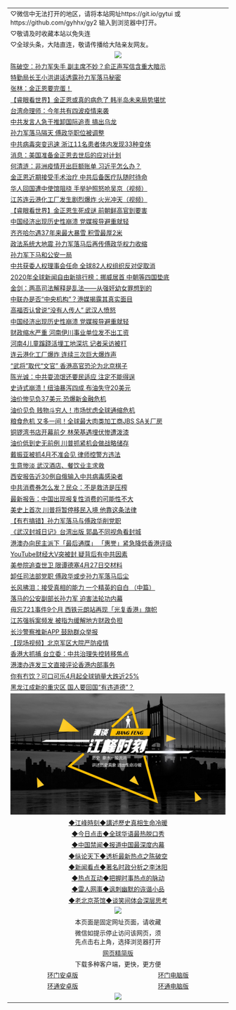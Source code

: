  <table>
 
<tr>
<td colspan="2" align=left>
♡微信中无法打开的地区，请将本站网址https://git.io/gytui 或 https://github.com/gyhhx/gy2 输入到浏览器中打开。 
 </td>
</tr>
 <tr>
 <td colspan="2" align=left>
♡敬请及时收藏本站以免失连
 </td>
   <tr>
<td colspan="2" align=left>
♡全球头条，大陆直连，敬请传播给大陆亲友网友。
 </td>
</tr>
 
 <tr>
    <td colspan="2" align=center><img src="https://cdn.jsdelivr.net/gh/gyoupiodf/im1/%E7%BD%91%E9%97%A8%E6%96%B0%E9%97%BB1.jpg"></td>
 </tr>

<tr><td colspan="2" align="left"><a href="https://xfine.casa/?name=c1160429&key=exgxucyqmkwgvwch&from=gy">陈破空：孙力军失手 副主席不妙？俞正声写信含重大暗示</a></td></tr>
<tr><td colspan="2" align="left"><a href="https://xfine.casa/?name=c1160461&key=exgxucyqmkwgvwch&from=gy">特勤局长王小洪讲话透露孙力军落马秘密</a></td></tr>
<tr><td colspan="2" align="left"><a href="https://xfine.casa/?name=c1160452&key=exgxucyqmkwgvwch&from=gy">张林：金正恩要完蛋！</a></td></tr>
<tr><td colspan="2" align="left"><a href="https://xfine.casa/?name=c1160430&key=exgxucyqmkwgvwch&from=gy">【睿眼看世界】金正恩或真的病危了 韩半岛未来局势堪忧</a></td></tr>
<tr><td colspan="2" align="left"><a href="https://xfine.casa/?name=c1160440&key=exgxucyqmkwgvwch&from=gy">台湾命理师：今年共有四波疫情来袭</a></td></tr>
<tr><td colspan="2" align="left"><a href="https://xfine.casa/?name=c1160479&key=exgxucyqmkwgvwch&from=gy">中共发言人急于推卸国际追责 搞出乌龙</a></td></tr>
<tr><td colspan="2" align="left"><a href="https://xfine.casa/?name=c1160428&key=exgxucyqmkwgvwch&from=gy">孙力军落马隔天 傅政华职位被调整</a></td></tr>
<tr><td colspan="2" align="left"><a href="https://xfine.casa/?name=c1160481&key=exgxucyqmkwgvwch&from=gy">中共病毒突变迅速 浙江11名患者体内发现33种变体</a></td></tr>
<tr><td colspan="2" align="left"><a href="https://xfine.casa/?name=c1160470&key=exgxucyqmkwgvwch&from=gy">消息：美国准备金正恩去世后的应对计划</a></td></tr>
<tr><td colspan="2" align="left"><a href="https://xfine.casa/?name=c1160480&key=exgxucyqmkwgvwch&from=gy">何清涟：非洲疫情开出巨额账单 习近平怎么办？</a></td></tr>
<tr><td colspan="2" align="left"><a href="https://xfine.casa/?name=c1160487&key=exgxucyqmkwgvwch&from=gy">金正恩近期接受手术治疗 中共后备医疗队随时待命</a></td></tr>
<tr><td colspan="2" align="left"><a href="https://xfine.casa/?name=c1160439&key=exgxucyqmkwgvwch&from=gy">华人回国遭中使馆阻挠 手举护照怒呛吴京（视频）</a></td></tr>
<tr><td colspan="2" align="left"><a href="https://xfine.casa/?name=c1160482&key=exgxucyqmkwgvwch&from=gy">江苏连云港化工厂发生剧烈爆炸 火光冲天（视频）</a></td></tr>
<tr><td colspan="2" align="left"><a href="https://xfine.casa/?name=c1160464&key=exgxucyqmkwgvwch&from=gy">【睿眼看世界】金正恩生死成谜 前朝鲜高官到要害</a></td></tr>
<tr><td colspan="2" align="left"><a href="https://xfine.casa/?name=c1160471&key=exgxucyqmkwgvwch&from=gy">中国经济出现历史性崩溃 党媒报导避重就轻</a></td></tr>
<tr><td colspan="2" align="left"><a href="https://xfine.casa/?name=c1160437&key=exgxucyqmkwgvwch&from=gy">齐齐哈尔遇37年来最大暴雪 积雪最厚2米</a></td></tr>
<tr><td colspan="2" align="left"><a href="https://xfine.casa/?name=c1160501&key=exgxucyqmkwgvwch&from=gy">政法系统大地震 孙力军落马后再传傅政华权力收缩</a></td></tr>
<tr><td colspan="2" align="left"><a href="https://xfine.casa/?name=c1160502&key=exgxucyqmkwgvwch&from=gy">孙力军下马和公安一局</a></td></tr>
<tr><td colspan="2" align="left"><a href="https://xfine.casa/?name=c1160499&key=exgxucyqmkwgvwch&from=gy">中共获委人权理事会任命 全球82人权组织反对促取消</a></td></tr>
<tr><td colspan="2" align="left"><a href="https://xfine.casa/?name=c1160472&key=exgxucyqmkwgvwch&from=gy">2020年全球新闻自由新排行榜：挪威居首 中朝等四国垫底</a></td></tr>
<tr><td colspan="2" align="left"><a href="https://xfine.casa/?name=c1160483&key=exgxucyqmkwgvwch&from=gy">金剑：两高司法解释是乱法——从强奸幼女罪想到的</a></td></tr>
<tr><td colspan="2" align="left"><a href="https://xfine.casa/?name=c1160438&key=exgxucyqmkwgvwch&from=gy">中联办是否“中央机构”？港媒揭露其真实面目</a></td></tr>
<tr><td colspan="2" align="left"><a href="https://xfine.casa/?name=c1160491&key=exgxucyqmkwgvwch&from=gy">高福否认曾说“没有人传人” 武汉人愤怒</a></td></tr>
<tr><td colspan="2" align="left"><a href="https://xfine.casa/?name=c1160450&key=exgxucyqmkwgvwch&from=gy">中国经济出现历史性崩溃 党媒报导避重就轻</a></td></tr>
<tr><td colspan="2" align="left"><a href="https://xfine.casa/?name=c1160441&key=exgxucyqmkwgvwch&from=gy">财政缩水严重 河南伊川事业单位发不出工资</a></td></tr>
<tr><td colspan="2" align="left"><a href="https://xfine.casa/?name=c1160453&key=exgxucyqmkwgvwch&from=gy">河南4儿童蹊跷活埋工地深坑 记者采访被打</a></td></tr>
<tr><td colspan="2" align="left"><a href="https://xfine.casa/?name=c1160458&key=exgxucyqmkwgvwch&from=gy">连云港化工厂爆炸 连续三次巨大爆炸声</a></td></tr>
<tr><td colspan="2" align="left"><a href="https://xfine.casa/?name=c1160445&key=exgxucyqmkwgvwch&from=gy">“武将”取代“文官” 香港高官恐沦为北京棋子</a></td></tr>
<tr><td colspan="2" align="left"><a href="https://xfine.casa/?name=c1160463&key=exgxucyqmkwgvwch&from=gy">陈光诚：中共耍流氓还要民适应 注定不能得逞</a></td></tr>
<tr><td colspan="2" align="left"><a href="https://xfine.casa/?name=c1160433&key=exgxucyqmkwgvwch&from=gy">史诗式崩溃！纽油暴泻四成 布油失守20美元</a></td></tr>
<tr><td colspan="2" align="left"><a href="https://xfine.casa/?name=c1160431&key=exgxucyqmkwgvwch&from=gy">油价惨见负37美元 恐爆新金融危机</a></td></tr>
<tr><td colspan="2" align="left"><a href="https://xfine.casa/?name=c1160448&key=exgxucyqmkwgvwch&from=gy">油价见负 贱物斗穷人！市场忧虑全球通缩危机</a></td></tr>
<tr><td colspan="2" align="left"><a href="https://xfine.casa/?name=c1160455&key=exgxucyqmkwgvwch&from=gy">粮食危机 又多一间！全球最大肉类加工商JBS SA关厂房</a></td></tr>
<tr><td colspan="2" align="left"><a href="https://xfine.casa/?name=c1160496&key=exgxucyqmkwgvwch&from=gy">铜锣湾书店开幕前夕 林荣基遇埋伏惨遭泼漆</a></td></tr>
<tr><td colspan="2" align="left"><a href="https://xfine.casa/?name=c1160426&key=exgxucyqmkwgvwch&from=gy">油价低到史无前例 川普抓紧机会做战略储存</a></td></tr>
<tr><td colspan="2" align="left"><a href="https://xfine.casa/?name=c1160427&key=exgxucyqmkwgvwch&from=gy">戴振亚被抓4月不准会见 律师控警方违法</a></td></tr>
<tr><td colspan="2" align="left"><a href="https://xfine.casa/?name=c1160494&key=exgxucyqmkwgvwch&from=gy">生意惨淡 武汉酒店、餐饮业主求救</a></td></tr>
<tr><td colspan="2" align="left"><a href="https://xfine.casa/?name=c1160473&key=exgxucyqmkwgvwch&from=gy">西安报告近30例自俄输入中共病毒感染者</a></td></tr>
<tr><td colspan="2" align="left"><a href="https://xfine.casa/?name=c1160460&key=exgxucyqmkwgvwch&from=gy">中共消费券怎么发？民众：不是救济是压榨</a></td></tr>
<tr><td colspan="2" align="left"><a href="https://xfine.casa/?name=c1160457&key=exgxucyqmkwgvwch&from=gy">最新报告：中国出现报复性消费的可能性不大</a></td></tr>
<tr><td colspan="2" align="left"><a href="https://xfine.casa/?name=c1160454&key=exgxucyqmkwgvwch&from=gy">美史上首次 川普将暂停移民入境 他靠这条法律</a></td></tr>
<tr><td colspan="2" align="left"><a href="https://xfine.casa/?name=c1160478&key=exgxucyqmkwgvwch&from=gy">【有冇搞错】孙力军落马与傅政华削党职</a></td></tr>
<tr><td colspan="2" align="left"><a href="https://xfine.casa/?name=c1160495&key=exgxucyqmkwgvwch&from=gy">《武汉封城日记》台湾出版 郭晶不同视角看封城</a></td></tr>
<tr><td colspan="2" align="left"><a href="https://xfine.casa/?name=c1160497&key=exgxucyqmkwgvwch&from=gy">港澳办向民主派下「最后通牒」 「惠誉」紧急降低香港评级</a></td></tr>
<tr><td colspan="2" align="left"><a href="https://xfine.casa/?name=c1160486&key=exgxucyqmkwgvwch&from=gy">YouTube财经大V突被封 疑背后有中共因素</a></td></tr>
<tr><td colspan="2" align="left"><a href="https://xfine.casa/?name=c1160466&key=exgxucyqmkwgvwch&from=gy">美参院追查世卫 限谭德塞4月27日交材料</a></td></tr>
<tr><td colspan="2" align="left"><a href="https://xfine.casa/?name=c1160508&key=exgxucyqmkwgvwch&from=gy">卸任司法部党职 傅政华或步孙力军落马后尘</a></td></tr>
<tr><td colspan="2" align="left"><a href="https://xfine.casa/?name=c1160484&key=exgxucyqmkwgvwch&from=gy">长风拂泪：接受真相的能力 一个精英的自白 （中篇）</a></td></tr>
<tr><td colspan="2" align="left"><a href="https://xfine.casa/?name=c1160451&key=exgxucyqmkwgvwch&from=gy">落马的公安副部长孙力军 迫害法轮功内幕</a></td></tr>
<tr><td colspan="2" align="left"><a href="https://xfine.casa/?name=c1160498&key=exgxucyqmkwgvwch&from=gy">毋忘721事件9个月 西铁元朗站再现「光复香港」旗帜</a></td></tr>
<tr><td colspan="2" align="left"><a href="https://xfine.casa/?name=c1160467&key=exgxucyqmkwgvwch&from=gy">江苏强拆案频发 被指为缓解地方财政负担</a></td></tr>
<tr><td colspan="2" align="left"><a href="https://xfine.casa/?name=c1160492&key=exgxucyqmkwgvwch&from=gy">长沙警察推新APP 鼓励群众举报</a></td></tr>
<tr><td colspan="2" align="left"><a href="https://xfine.casa/?name=c1160507&key=exgxucyqmkwgvwch&from=gy">【现场视频】北京军区大院严防疫情</a></td></tr>
<tr><td colspan="2" align="left"><a href="https://xfine.casa/?name=c1160436&key=exgxucyqmkwgvwch&from=gy">香港大抓捕 台立委：中共治理失控转移焦点</a></td></tr>
<tr><td colspan="2" align="left"><a href="https://xfine.casa/?name=c1160500&key=exgxucyqmkwgvwch&from=gy">港澳办连发三文直接评论香港内部事务</a></td></tr>
<tr><td colspan="2" align="left"><a href="https://xfine.casa/?name=c1160432&key=exgxucyqmkwgvwch&from=gy">你有冇饮？可口可乐4月起全球销量大跌近25%</a></td></tr>
<tr><td colspan="2" align="left"><a href="https://xfine.casa/?name=c1160493&key=exgxucyqmkwgvwch&from=gy">黑龙江成新的重灾区 国人要回国“有违道德”？</a></td></tr>

 <tr>
   <td colspan="2" align=center><img src="https://github.com/gyoupiodf/im1/blob/master/jf-1.jpg"></td>
  </tr>
   <tr>
   <td colspan="2" align=center> 
<a href="https://xfine.casa/oo.aspx?name=c922850&key=exgxucyqmkwgvwch&from=gy&tag=9877">◆江峰時刻◆講述歷史真相生命冷暖</a><br/>
    </td>
  </tr>
   <tr>
   <td colspan="2" align=center> 
<a href="https://xfine.casa/oo.aspx?name=c816850&key=exgxucyqmkwgvwch&from=gy&tag=9877">◆今日点击◆全球华语最热脱口秀</a><br/>
    </td>
  </tr>
  <tr>
  <td colspan="2" align=center>
<a href="https://xfine.casa/oo.aspx?name=c816860&key=exgxucyqmkwgvwch&from=gy&tag=99733110">◆中国禁闻◆报道中国最深度内幕</a><br/>
   </tr>
  <tr>
     <td colspan="2" align=center>
<a href="https://xfine.casa/oo.aspx?name=c816855&key=exgxucyqmkwgvwch&from=gy&tag=997110">◆纵论天下◆透析最新热点之陈破空</a><br/>
   </tr>
   <tr>
      <td colspan="2" align=center>
<a href="https://xfine.casa/oo.aspx?name=c838308&key=exgxucyqmkwgvwch&from=gy&tag=9973110">◆新闻看点◆著名时政分析之李沐阳</a><br/>
   </tr>
   <tr>
     <td colspan="2" align=center>
<a href="https://xfine.casa/oo.aspx?name=c816852&key=exgxucyqmkwgvwch&from=gy&tag=9733110">◆热点互动◆把握时事热点的脉动</a><br/>
   </tr>
   <tr>
      <td colspan="2" align=center>
<a href="https://xfine.casa/oo.aspx?name=c816694&key=exgxucyqmkwgvwch&from=gy&tag=93310">◆雷人网事◆讽刺幽默的诙谐小品</a><br/>
   </tr>
   <tr>
    <td colspan="2" align=center>
<a href="https://xfine.casa/oo.aspx?name=c816650&key=exgxucyqmkwgvwch&from=gy&tag=9973110">◆老北京茶馆◆谈笑间体会深层思考</a><br/>
   </tr>

  <tr>
    <td colspan="2" align="center"><img src="https://cdn.jsdelivr.net/gh/opipe/up/oGate65.jpg"/></td>
  </tr>
  <tr>
    <td colspan="2" align="center">本页面是固定网址页面，请收藏</td>
  <tr>
  <tr>
    <td colspan="2" align="center">微信如提示停止访问该网页，须<br/>先点击右上角，选择浏览器打开</td>
  <tr>
  <tr>
    <td colspan="2" align="center"><a href="https://gitcdn.xyz/cdn/otiny/up/master/show004.htm">网页精简版</a></td>
  </tr>
  <tr>
    <td colspan="2" align="center">下载多种客户端，更快，更方便</td>
  <tr>
  <tr>
    <td align="center"><a href="https://cdn.jsdelivr.net/gh/opipe/up/oGatea.apk">环门安卓版</a></td>
    <td align="center"><a href="https://cdn.jsdelivr.net/gh/opipe/up/oGate.zip">环门电脑版</a></td>
  </tr>
  <tr>
    <td align="center"><a href="https://cdn.jsdelivr.net/gh/opipe/up/oPipe.apk">环通安卓版</a></td>
    <td align="center"><a href="https://raw.githubusercontent.com/opipe/up/master/oPipe.zip">环通电脑版</a></td>
  </tr>
  <tr>
    <td colspan="2" align="center"><img src="https://cdn.jsdelivr.net/gh/opipe/up/oGate640.jpg"/></td>
  </tr>
</table>
